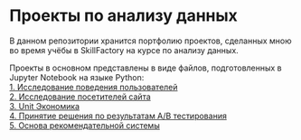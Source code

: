 # Проекты по анализу данных

В данном репозитории хранится портфолию проектов, сделанных мною во время учёбы в SkillFactory на курсе по анализу данных.

Проекты в основном представлены в виде файлов, подготовленных в Jupyter Notebook на языке Python:  
[1. Исследование поведения пользователей](https://github.com/GalinaShekhovtsova/GalinaShekhovtsova/blob/main/01_user_behavior_research.ipynb)  
[2. Исследование посетителей сайта](https://github.com/GalinaShekhovtsova/GalinaShekhovtsova/blob/main/02_site_visitors_rate.ipynb)  
[3. Unit Экономика](https://github.com/GalinaShekhovtsova/GalinaShekhovtsova/blob/main/03_Retention_Rate_ARPPU.ipynb)  
[4. Принятие решения по результатам A/B тестирования](https://github.com/GalinaShekhovtsova/GalinaShekhovtsova/blob/main/04_AB_test.ipynb)  
[5. Основа рекомендательной системы](https://github.com/GalinaShekhovtsova/GalinaShekhovtsova/blob/main/05_advisory_system.ipynb)  

